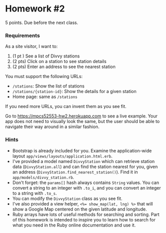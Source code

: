 # Homework #2

5 points.  Due before the next class.


### Requirements

As a site visitor, I want to:

1. (1 pt ) See a list of Divvy stations
2. (2 pts) Click on a station to see station details
3. (2 pts) Enter an address to see the nearest station

You must support the following URLs:

* `/stations`: Show the list of stations
* `/stations/{station-id}`: Show the details for a given station
* Home page: same as `/stations`

If you need more URLs, you can invent them as you see fit.

Go to https://mpcs52553-hw2.herokuapp.com to see a live example. Your app does not need to visually look the same, but the user should be able to navigate their way around in a similar fashion.  


### Hints

* Bootstrap is already included for you.  Examine the application-wide
layout `app/views/layouts/application.html.erb`.
* I've provided a model named `DivvyStation` which can retrieve station data (`DivvyStation.all`) and can find the station nearest for you, given an address (`DivvyStation.find_nearest_station()`).  Find it in `app/models/divvy_station.rb`.
* Don't forget: the `params[]` hash always contains `String` values.  You can convert a string to an integer with `.to_i`, and you can convert an integer to a string with `.to_s`.
* You can modify the `DivvyStation` class as you see fit.
* I've also provided a view helper, `<%= show_map(lat, lng) %>` that will
show a Google Map centered on the given latitude and longitude.
* Ruby arrays have lots of useful methods for searching and sorting.  Part of this homework is intended to inspire you to learn how to search for what you need in the Ruby online documentation and use it.
